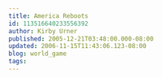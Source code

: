 ```yaml
---
title: America Reboots
id: 113516640233556392
author: Kirby Urner
published: 2005-12-21T03:48:00.000-08:00
updated: 2006-11-15T11:43:06.123-08:00
blog: world_game
tags: 
---
```


